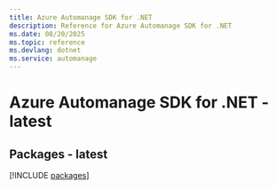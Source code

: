 ```yaml
---
title: Azure Automanage SDK for .NET
description: Reference for Azure Automanage SDK for .NET
ms.date: 08/20/2025
ms.topic: reference
ms.devlang: dotnet
ms.service: automanage
---
```

# Azure Automanage SDK for .NET - latest
## Packages - latest
[!INCLUDE [packages](automanage-index.md)]